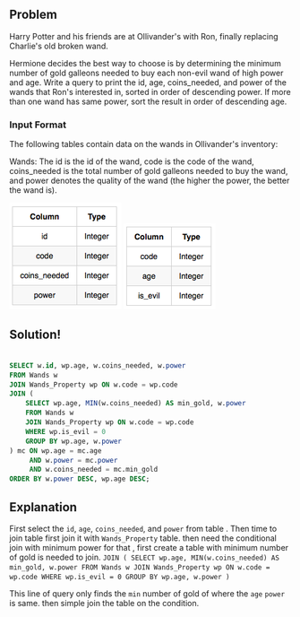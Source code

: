 ## Problem

Harry Potter and his friends are at Ollivander's with Ron, finally replacing Charlie's old broken wand.

Hermione decides the best way to choose is by determining the minimum number of gold galleons needed to buy each non-evil wand of high power and age. Write a query to print the id, age, coins_needed, and power of the wands that Ron's interested in, sorted in order of descending power. If more than one wand has same power, sort the result in order of descending age.

### Input Format

The following tables contain data on the wands in Ollivander's inventory:

Wands: The id is the id of the wand, code is the code of the wand, coins_needed is the total number of gold galleons needed to buy the wand, and power denotes the quality of the wand (the higher the power, the better the wand is).

![Wand's Table](../../../Images/wands_property.png)
![Wand's Property Table](../../../Images/Wands_real_property.png)

## Solution!

```sql

SELECT w.id, wp.age, w.coins_needed, w.power
FROM Wands w
JOIN Wands_Property wp ON w.code = wp.code
JOIN (
    SELECT wp.age, MIN(w.coins_needed) AS min_gold, w.power
    FROM Wands w
    JOIN Wands_Property wp ON w.code = wp.code
    WHERE wp.is_evil = 0
    GROUP BY wp.age, w.power
) mc ON wp.age = mc.age
     AND w.power = mc.power
     AND w.coins_needed = mc.min_gold
ORDER BY w.power DESC, wp.age DESC;

```

## Explanation

First select the `id`, `age`, `coins_needed`, and `power` from table . Then time to join table first join it with `Wands_Property` table. then need the conditional join with minimum power for that , first create a table with minimum number of gold is needed to join.
`JOIN (
    SELECT wp.age, MIN(w.coins_needed) AS min_gold, w.power
    FROM Wands w
    JOIN Wands_Property wp ON w.code = wp.code
    WHERE wp.is_evil = 0
    GROUP BY wp.age, w.power
)`

This line of query only finds the `min` number of gold of where the `age` `power` is same. then simple join the table on the condition.
